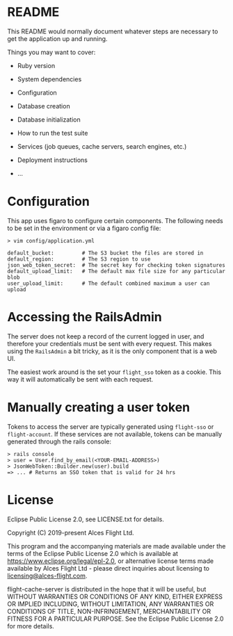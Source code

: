 # README


This README would normally document whatever steps are necessary to get the
application up and running.

Things you may want to cover:

* Ruby version

* System dependencies

* Configuration

* Database creation

* Database initialization

* How to run the test suite

* Services (job queues, cache servers, search engines, etc.)

* Deployment instructions

* ...

# Configuration

This app uses figaro to configure certain components. The following needs to be
set in the environment or via a figaro config file:

```
> vim config/application.yml

default_bucket:         # The S3 bucket the files are stored in
default_region:         # The S3 region to use
json_web_token_secret:  # The secret key for checking token signatures
default_upload_limit:   # The default max file size for any particular blob
user_upload_limit:      # The default combined maximum a user can upload
```

# Accessing the RailsAdmin

The server does not keep a record of the current logged in user, and therefore
your credentials must be sent with every request. This makes using the
`RailsAdmin` a bit tricky, as it is the only component that is a web UI.

The easiest work around is the set your `flight_sso` token as a cookie. This
way it will automatically be sent with each request.

# Manually creating a user token

Tokens to access the server are typically generated using `flight-sso` or
`flight-account`. If these services are not available, tokens can be manually
generated through the rails console:

```
> rails console
> user = User.find_by_email(<YOUR-EMAIL-ADDRESS>)
> JsonWebToken::Builder.new(user).build
=> ... # Returns an SSO token that is valid for 24 hrs
```

# License
Eclipse Public License 2.0, see LICENSE.txt for details.

Copyright (C) 2019-present Alces Flight Ltd.

This program and the accompanying materials are made available under the terms of the Eclipse Public License 2.0 which is available at https://www.eclipse.org/legal/epl-2.0, or alternative license terms made available by Alces Flight Ltd - please direct inquiries about licensing to licensing@alces-flight.com.

flight-cache-server is distributed in the hope that it will be useful, but WITHOUT WARRANTIES OR CONDITIONS OF ANY KIND, EITHER EXPRESS OR IMPLIED INCLUDING, WITHOUT LIMITATION, ANY WARRANTIES OR CONDITIONS OF TITLE, NON-INFRINGEMENT, MERCHANTABILITY OR FITNESS FOR A PARTICULAR PURPOSE. See the Eclipse Public License 2.0 for more details.
